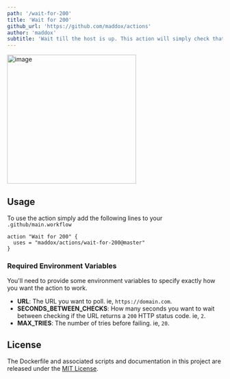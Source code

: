 ```yaml
---
path: '/wait-for-200'
title: 'Wait for 200'
github_url: 'https://github.com/maddox/actions'
author: 'maddox'
subtitle: 'Wait till the host is up. This action will simply check that a URL is returning a `200` HTTP status code before completing. You have the option to set how many seconds between checks and how many tries before it exits in failure.'
---
```


<img width="301" alt="image" src="https://user-images.githubusercontent.com/260/47251250-fd9f5900-d3ff-11e8-9a4f-d15343e9c3a3.png">

## Usage

To use the action simply add the following lines to your `.github/main.workflow`

```
action "Wait for 200" {
  uses = "maddox/actions/wait-for-200@master"
}
```

### Required Environment Variables

You'll need to provide some environment variables to specify exactly how you
want the action to work.

- **URL**: The URL you want to poll. ie, `https://domain.com`.
- **SECONDS_BETWEEN_CHECKS**: How many seconds you want to wait between checking if the URL returns a `200` HTTP status code. ie, `2`.
- **MAX_TRIES**: The number of tries before failing. ie, `20`.

## License

The Dockerfile and associated scripts and documentation in this project are released under the [MIT License](LICENSE).
